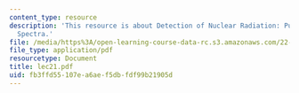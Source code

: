 ```yaml
---
content_type: resource
description: 'This resource is about Detection of Nuclear Radiation: Pulse Height
  Spectra.'
file: /media/https%3A/open-learning-course-data-rc.s3.amazonaws.com/22-101-applied-nuclear-physics-fall-2006/fb3ffd55107ea6aef5dbfdf99b21905d_lec21.pdf
file_type: application/pdf
resourcetype: Document
title: lec21.pdf
uid: fb3ffd55-107e-a6ae-f5db-fdf99b21905d
---
```

